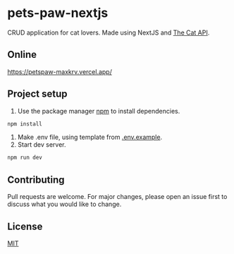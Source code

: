 # pets-paw-nextjs

CRUD application for cat lovers. Made using NextJS and [The Cat API](https://www.thecatapi.com/).

## Online

https://petspaw-maxkrv.vercel.app/

## Project setup

1. Use the package manager [npm](https://pip.pypa.io/en/stable/) to install dependencies.
```bash
npm install
```
1. Make .env file, using template from [.env.example](https://github.com/maxkrv/pets-paw-nextjs/blob/main/.env.example).
1. Start dev server.
```bash
npm run dev
```

## Contributing

Pull requests are welcome. For major changes, please open an issue first
to discuss what you would like to change.

## License

[MIT](https://choosealicense.com/licenses/mit/)
